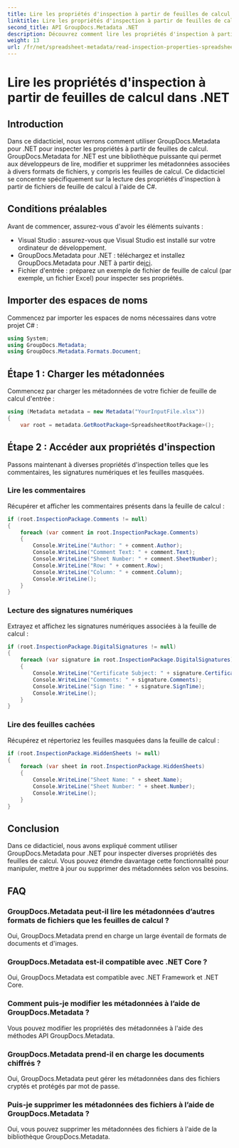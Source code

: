 ```yaml
---
title: Lire les propriétés d'inspection à partir de feuilles de calcul dans .NET
linktitle: Lire les propriétés d'inspection à partir de feuilles de calcul dans .NET
second_title: API GroupDocs.Metadata .NET
description: Découvrez comment lire les propriétés d'inspection à partir de feuilles de calcul à l'aide de GroupDocs.Metadata pour .NET. Accédez sans effort aux commentaires, aux signatures numériques et aux feuilles cachées.
weight: 13
url: /fr/net/spreadsheet-metadata/read-inspection-properties-spreadsheets/
---
```


# Lire les propriétés d'inspection à partir de feuilles de calcul dans .NET

## Introduction
Dans ce didacticiel, nous verrons comment utiliser GroupDocs.Metadata pour .NET pour inspecter les propriétés à partir de feuilles de calcul. GroupDocs.Metadata for .NET est une bibliothèque puissante qui permet aux développeurs de lire, modifier et supprimer les métadonnées associées à divers formats de fichiers, y compris les feuilles de calcul. Ce didacticiel se concentre spécifiquement sur la lecture des propriétés d'inspection à partir de fichiers de feuille de calcul à l'aide de C#.
## Conditions préalables
Avant de commencer, assurez-vous d'avoir les éléments suivants :
- Visual Studio : assurez-vous que Visual Studio est installé sur votre ordinateur de développement.
-  GroupDocs.Metadata pour .NET : téléchargez et installez GroupDocs.Metadata pour .NET à partir de[ici](https://releases.groupdocs.com/metadata/net/).
- Fichier d'entrée : préparez un exemple de fichier de feuille de calcul (par exemple, un fichier Excel) pour inspecter ses propriétés.

## Importer des espaces de noms
Commencez par importer les espaces de noms nécessaires dans votre projet C# :
```csharp
using System;
using GroupDocs.Metadata;
using GroupDocs.Metadata.Formats.Document;
```
## Étape 1 : Charger les métadonnées
Commencez par charger les métadonnées de votre fichier de feuille de calcul d'entrée :
```csharp
using (Metadata metadata = new Metadata("YourInputFile.xlsx"))
{
    var root = metadata.GetRootPackage<SpreadsheetRootPackage>();
```
## Étape 2 : Accéder aux propriétés d'inspection
Passons maintenant à diverses propriétés d'inspection telles que les commentaires, les signatures numériques et les feuilles masquées.
### Lire les commentaires
Récupérer et afficher les commentaires présents dans la feuille de calcul :
```csharp
if (root.InspectionPackage.Comments != null)
{
    foreach (var comment in root.InspectionPackage.Comments)
    {
        Console.WriteLine("Author: " + comment.Author);
        Console.WriteLine("Comment Text: " + comment.Text);
        Console.WriteLine("Sheet Number: " + comment.SheetNumber);
        Console.WriteLine("Row: " + comment.Row);
        Console.WriteLine("Column: " + comment.Column);
        Console.WriteLine();
    }
}
```
### Lecture des signatures numériques
Extrayez et affichez les signatures numériques associées à la feuille de calcul :
```csharp
if (root.InspectionPackage.DigitalSignatures != null)
{
    foreach (var signature in root.InspectionPackage.DigitalSignatures)
    {
        Console.WriteLine("Certificate Subject: " + signature.CertificateSubject);
        Console.WriteLine("Comments: " + signature.Comments);
        Console.WriteLine("Sign Time: " + signature.SignTime);
        Console.WriteLine();
    }
}
```
### Lire des feuilles cachées
Récupérez et répertoriez les feuilles masquées dans la feuille de calcul :
```csharp
if (root.InspectionPackage.HiddenSheets != null)
{
    foreach (var sheet in root.InspectionPackage.HiddenSheets)
    {
        Console.WriteLine("Sheet Name: " + sheet.Name);
        Console.WriteLine("Sheet Number: " + sheet.Number);
        Console.WriteLine();
    }
}
```

## Conclusion
Dans ce didacticiel, nous avons expliqué comment utiliser GroupDocs.Metadata pour .NET pour inspecter diverses propriétés des feuilles de calcul. Vous pouvez étendre davantage cette fonctionnalité pour manipuler, mettre à jour ou supprimer des métadonnées selon vos besoins.

## FAQ
### GroupDocs.Metadata peut-il lire les métadonnées d’autres formats de fichiers que les feuilles de calcul ?
Oui, GroupDocs.Metadata prend en charge un large éventail de formats de documents et d'images.
### GroupDocs.Metadata est-il compatible avec .NET Core ?
Oui, GroupDocs.Metadata est compatible avec .NET Framework et .NET Core.
### Comment puis-je modifier les métadonnées à l’aide de GroupDocs.Metadata ?
Vous pouvez modifier les propriétés des métadonnées à l'aide des méthodes API GroupDocs.Metadata.
### GroupDocs.Metadata prend-il en charge les documents chiffrés ?
Oui, GroupDocs.Metadata peut gérer les métadonnées dans des fichiers cryptés et protégés par mot de passe.
### Puis-je supprimer les métadonnées des fichiers à l’aide de GroupDocs.Metadata ?
Oui, vous pouvez supprimer les métadonnées des fichiers à l'aide de la bibliothèque GroupDocs.Metadata.